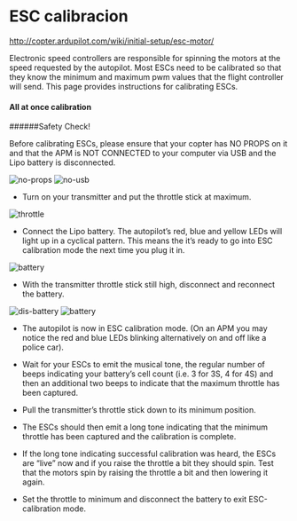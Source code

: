 # ESC calibracion

http://copter.ardupilot.com/wiki/initial-setup/esc-motor/

Electronic speed controllers are responsible for spinning the motors at the speed requested by the autopilot. Most ESCs need to be calibrated so that they know the minimum and maximum pwm values that the flight controller will send.  This page provides instructions for calibrating ESCs.

#### All at once calibration

######Safety Check!

Before calibrating ESCs, please ensure that your copter has NO PROPS on it and that the APM is NOT CONNECTED to your computer via USB and the Lipo battery is disconnected.

![no-props](../img/calibration/no-props.png)
![no-usb](../img/calibration/noUSB.png)

- Turn on your transmitter and put the throttle stick at maximum.

![throttle](http://copter.ardupilot.com/wp-content/uploads/sites/2/2013/06/transmitter-throttle-max.jpg)

- Connect the Lipo battery.  The autopilot’s red, blue and yellow LEDs will light up in a cyclical pattern. This means the it’s ready to go into ESC calibration mode the next time you plug it in.

![battery](../img/calibration/Connect-Battery.jpg)

- With the transmitter throttle stick still high, disconnect and reconnect the battery.

![dis-battery](../img/calibration/Disconnect-Battery.jpg)
![battery](../img/calibration/Connect-Battery.jpg)

- The autopilot is now in ESC calibration mode. (On an APM you may notice the red and blue LEDs blinking alternatively on and off like a police car).

- Wait for your ESCs to emit the musical tone, the regular number of beeps indicating your battery’s cell count (i.e. 3 for 3S, 4 for 4S) and then an additional two beeps to indicate that the maximum throttle has been captured.

- Pull the transmitter’s throttle stick down to its minimum position.

- The ESCs should then emit a long tone indicating that the minimum throttle has been captured and the calibration is complete.

- If the long tone indicating successful calibration was heard, the ESCs are “live” now and if you raise the throttle a bit they should spin. Test that the motors spin by raising the throttle a bit and then lowering it again.

- Set the throttle to minimum and disconnect the battery to exit ESC-calibration mode.
